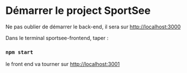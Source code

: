 # Démarrer le project SportSee

Ne pas oublier de démarrer le back-end, il sera sur [http://localhost:3000](http://localhost:3000)

Dans le terminal sportsee-frontend, taper :

### `npm start`

le front end va tourner sur [http://localhost:3001](http://localhost:3001)
